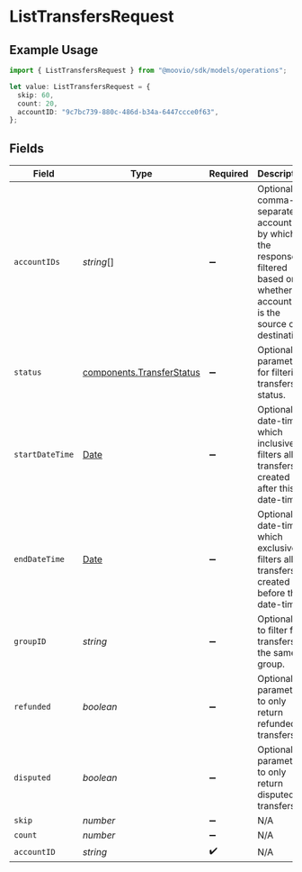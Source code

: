 # ListTransfersRequest

## Example Usage

```typescript
import { ListTransfersRequest } from "@moovio/sdk/models/operations";

let value: ListTransfersRequest = {
  skip: 60,
  count: 20,
  accountID: "9c7bc739-880c-486d-b34a-6447ccce0f63",
};
```

## Fields

| Field                                                                                                                                 | Type                                                                                                                                  | Required                                                                                                                              | Description                                                                                                                           | Example                                                                                                                               |
| ------------------------------------------------------------------------------------------------------------------------------------- | ------------------------------------------------------------------------------------------------------------------------------------- | ------------------------------------------------------------------------------------------------------------------------------------- | ------------------------------------------------------------------------------------------------------------------------------------- | ------------------------------------------------------------------------------------------------------------------------------------- |
| `accountIDs`                                                                                                                          | *string*[]                                                                                                                            | :heavy_minus_sign:                                                                                                                    | Optional, comma-separated account IDs by which the response is filtered based on whether the account ID is the source or destination. |                                                                                                                                       |
| `status`                                                                                                                              | [components.TransferStatus](../../models/components/transferstatus.md)                                                                | :heavy_minus_sign:                                                                                                                    | Optional parameter for filtering transfers by status.                                                                                 |                                                                                                                                       |
| `startDateTime`                                                                                                                       | [Date](https://developer.mozilla.org/en-US/docs/Web/JavaScript/Reference/Global_Objects/Date)                                         | :heavy_minus_sign:                                                                                                                    | Optional date-time which inclusively filters all transfers created after this date-time.                                              |                                                                                                                                       |
| `endDateTime`                                                                                                                         | [Date](https://developer.mozilla.org/en-US/docs/Web/JavaScript/Reference/Global_Objects/Date)                                         | :heavy_minus_sign:                                                                                                                    | Optional date-time which exclusively filters all transfers created before this date-time.                                             |                                                                                                                                       |
| `groupID`                                                                                                                             | *string*                                                                                                                              | :heavy_minus_sign:                                                                                                                    | Optional ID to filter for transfers in the same group.                                                                                |                                                                                                                                       |
| `refunded`                                                                                                                            | *boolean*                                                                                                                             | :heavy_minus_sign:                                                                                                                    | Optional parameter to only return refunded transfers.                                                                                 |                                                                                                                                       |
| `disputed`                                                                                                                            | *boolean*                                                                                                                             | :heavy_minus_sign:                                                                                                                    | Optional parameter to only return disputed transfers.                                                                                 |                                                                                                                                       |
| `skip`                                                                                                                                | *number*                                                                                                                              | :heavy_minus_sign:                                                                                                                    | N/A                                                                                                                                   | 60                                                                                                                                    |
| `count`                                                                                                                               | *number*                                                                                                                              | :heavy_minus_sign:                                                                                                                    | N/A                                                                                                                                   | 20                                                                                                                                    |
| `accountID`                                                                                                                           | *string*                                                                                                                              | :heavy_check_mark:                                                                                                                    | N/A                                                                                                                                   |                                                                                                                                       |